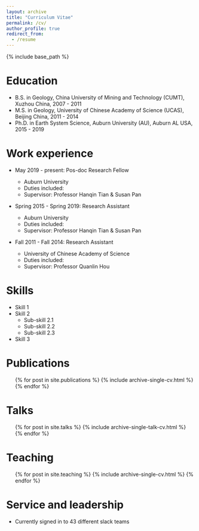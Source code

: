 ```yaml
---
layout: archive
title: "Curriculum Vitae"
permalink: /cv/
author_profile: true
redirect_from:
  - /resume
---
```


{% include base_path %}

Education
=========
* B.S. in Geology, China University of Mining and Technology (CUMT), Xuzhou China, 2007 - 2011
* M.S. in Geology, University of Chinese Academy of Science (UCAS), Beijing China, 2011 - 2014
* Ph.D. in Earth System Science, Auburn University (AU), Auburn AL USA, 2015 - 2019

Work experience
===============
* May 2019 - present: Pos-doc Research Fellow
  * Auburn University
  * Duties included: 
  * Supervisor: Professor Hanqin Tian & Susan Pan
  
* Spring 2015 - Spring 2019: Research Assistant
  * Auburn University
  * Duties included: 
  * Supervisor: Professor Hanqin Tian & Susan Pan

* Fall 2011 - Fall 2014: Research Assistant
  * University of Chinese Academy of Science
  * Duties included: 
  * Supervisor: Professor Quanlin Hou
  
Skills
======
* Skill 1
* Skill 2
  * Sub-skill 2.1
  * Sub-skill 2.2
  * Sub-skill 2.3
* Skill 3

Publications
============
  <ul>{% for post in site.publications %}
    {% include archive-single-cv.html %}
  {% endfor %}</ul>
  
Talks
=====
  <ul>{% for post in site.talks %}
    {% include archive-single-talk-cv.html %}
  {% endfor %}</ul>
  
Teaching
========
  <ul>{% for post in site.teaching %}
    {% include archive-single-cv.html %}
  {% endfor %}</ul>
  
Service and leadership
======================
* Currently signed in to 43 different slack teams
